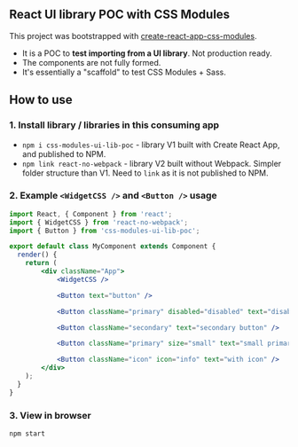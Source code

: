 ## React UI library POC with CSS Modules

This project was bootstrapped with [create-react-app-css-modules](https://www.npmjs.com/package/react-scripts-cssmodules).

- It is a POC to **test importing from a UI library**. Not production ready.
- The components are not fully formed.
- It's essentially a "scaffold" to test CSS Modules + Sass.

## How to use

### 1. Install library / libraries in this consuming app
- `npm i css-modules-ui-lib-poc` - library V1 built with Create React App, and published to NPM.
- `npm link react-no-webpack` - library V2 built without Webpack. Simpler folder structure than V1. Need to `link` as it is not published to NPM.

### 2. Example `<WidgetCSS />` and `<Button />` usage
```jsx
import React, { Component } from 'react';
import { WidgetCSS } from 'react-no-webpack';
import { Button } from 'css-modules-ui-lib-poc';

export default class MyComponent extends Component {
  render() {
    return (
        <div className="App">
            <WidgetCSS />

            <Button text="button" />

            <Button className="primary" disabled="disabled" text="disabled primary" />

            <Button className="secondary" text="secondary button" />

            <Button className="primary" size="small" text="small primary" />

            <Button className="icon" icon="info" text="with icon" />
        </div>
    );
  }
}
```

### 3. View in browser
```npm start```
